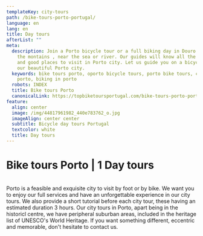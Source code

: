 ```yaml
---
templateKey: city-tours
path: /bike-tours-porto-portugal/
language: en
lang: en
title: Day tours
afterList: ""
meta:
  description: Join a Porto bicycle tour or a full biking day in Douro Valley, in
    the montains , near the sea or river. Our guides will know all the history
    and good places to visit in Porto city. Let us guide you on a bicycle thru
    our beautiful Porto city.
  keywords: bike tours porto, oporto bicycle tours, porto bike tours, cycling in
    porto, biking in porto
  robots: INDEX
  title: Bike tours Porto
  canonicalLink: https://topbiketoursportugal.com/bike-tours-porto-portugal/
feature:
  align: center
  image: /img/44817961982_440e783762_o.jpg
  imageAlign: center center
  subtitle: Bicycle day tours Portugal
  textcolor: white
  title: Day tours
---
```

# Bike tours Porto | 1 Day tours

\
Porto is a feasible and exquisite city to visit by foot or by bike. We want you to enjoy our full services and have an unforgettable experience in our city tours. We also provide a short tutorial before each city tour, these having an estimated duration 3 hours. Our city tours in Porto, apart being in the historicl centre, we have peripheral suburban areas, included in the heritage list of UNESCO's World Heritage. If you want something different, eccentric and memorable, don't hesitate to contact us.
